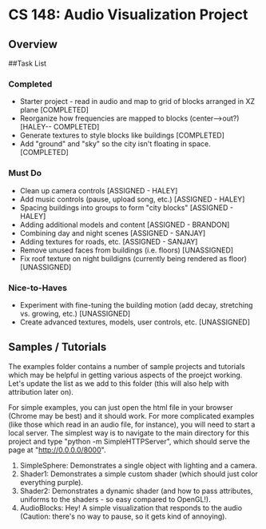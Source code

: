 # CS 148: Audio Visualization Project

## Overview

##Task List
### Completed
+	Starter project - read in audio and map to grid of blocks arranged in XZ plane [COMPLETED]
+	Reorganize how frequencies are mapped to blocks (center-->out?) [HALEY-- COMPLETED]
+	Generate textures to style blocks like buildings [COMPLETED]
+	Add "ground" and "sky" so the city isn't floating in space. [COMPLETED]

### Must Do
+	Clean up camera controls [ASSIGNED - HALEY]
+	Add music controls (pause, upload song, etc.) [ASSIGNED - HALEY]
+ 	Spacing buildings into groups to form "city blocks" [ASSIGNED - HALEY]
+	Adding additional models and content [ASSIGNED - BRANDON]
+	Combining day and night scenes [ASSIGNED - SANJAY]
+	Adding textures for roads, etc. [ASSIGNED - SANJAY]
+	Remove unused faces from buildings (i.e. floors) [UNASSIGNED]
+	Fix roof texture on night buildigns (currently being rendered as floor) [UNASSIGNED]

### Nice-to-Haves
+	Experiment with fine-tuning the building motion (add decay, stretching vs. growing, etc.) [UNASSIGNED]
+	Create advanced textures, models, user controls, etc. [UNASSIGNED]

## Samples / Tutorials
The examples folder contains a number of sample projects and tutorials which may be helpful in getting various aspects of the proejct working. Let's update the list as we add to this folder (this will also help with attribution later on).

For simple examples, you can just open the html file in your browser (Chrome may be best) and it should work. For more complicated examples (like those which read in an audio file, for instance), you will need to start a local server. The simplest way is to navigate to the main directory for this project and type "python -m SimpleHTTPServer", which should serve the page at "http://0.0.0.0/8000".

1. SimpleSphere: Demonstrates a single object with lighting and a camera.
2. Shader1: Demonstrates a simple custom shader (which should just color everything purple).
3. Shader2: Demonstrates a dynamic shader (and how to pass attributes, uniforms to the shaders - so easy compared to OpenGL!).
4. AudioBlocks: Hey! A simple visualization that responds to the audio (Caution: there's no way to pause, so it gets kind of annoying).
